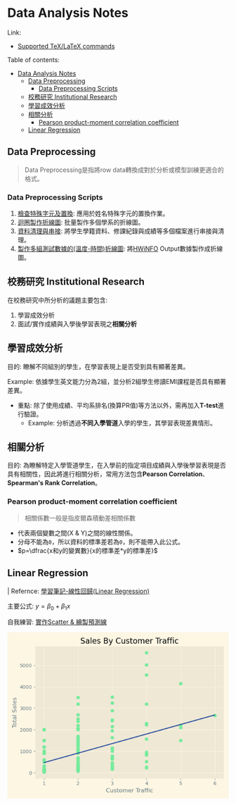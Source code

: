 # Data Analysis Notes

Link:

- [Supported TeX/LaTeX commands](https://docs.mathjax.org/en/latest/input/tex/macros/index.html)

Table of contents:

- [Data Analysis Notes](#data-analysis-notes)
  - [Data Preprocessing](#data-preprocessing)
    - [Data Preprocessing Scripts](#data-preprocessing-scripts)
  - [校務研究 Institutional Research](#校務研究-institutional-research)
  - [學習成效分析](#學習成效分析)
  - [相關分析](#相關分析)
    - [Pearson product-moment correlation coefficient](#pearson-product-moment-correlation-coefficient)
  - [Linear Regression](#linear-regression)

## Data Preprocessing

> Data Preprocessing是指將row data轉換成對於分析或模型訓練更適合的格式。

### Data Preprocessing Scripts

1. [檢查特殊字元及置換](./scripts/special_char.py): 應用於姓名特殊字元的置換作業。
2. [迴圈製作折線圖](./scripts/data_visualization_line_chart.py): 批量製作多個學系的折線圖。
3. [資料清理與串接](./scripts/data_cleasing_01.py): 將學生學籍資料、修課紀錄與成績等多個檔案進行串接與清理。
4. [製作多組測試數據的(溫度-時間)折線圖](./scripts/temperature_variation.py): 將[HWiNFO](https://www.hwinfo.com/) Output數據製作成折線圖。

## 校務研究 Institutional Research

在校務研究中所分析的議題主要包含:

1. 學習成效分析
2. 面試/實作成績與入學後學習表現之**相關分析**

## 學習成效分析

目的: 瞭解不同組別的學生，在學習表現上是否受到具有顯著差異。

Example: 依據學生英文能力分為2組，並分析2組學生修讀EMI課程是否具有顯著差異。

- 重點: 除了使用成績、平均系排名(換算PR值)等方法以外，需再加入**T-test**進行驗證。
  - Example: 分析透過**不同入學管道**入學的學生，其學習表現差異情形。

## 相關分析

目的: 為瞭解特定入學管道學生，在入學前的指定項目成績與入學後學習表現是否具有相關性，因此將進行相關分析，常用方法包含**Pearson Correlation**、**Spearman's Rank Correlation**。

### Pearson product-moment correlation coefficient

> 相關係數一般是指皮爾森積動差相關係數

- 代表兩個變數之間(X & Y)之間的線性關係。
- 分母不能為`0`，所以資料的標準差若為`0`，則不能帶入此公式。
- $p=\dfrac{x和y的變異數}{x的標準差*y的標準差}$

## Linear Regression

| Refernce: [學習筆記-線性回歸(Linear Regression)](https://medium.com/@jason8410271027/%E5%AD%B8%E7%BF%92%E7%AD%86%E8%A8%98-%E7%B7%9A%E6%80%A7%E5%9B%9E%E6%AD%B8-linear-regression-38b17484ee0a)

主要公式: $y=\beta_0+\beta_1x$

自我練習: [實作Scatter & 繪製預測線]('./practice/linear_regression/main.py')

![Sales By Customer Traffic](./practice/linear_regression/plot.png)
